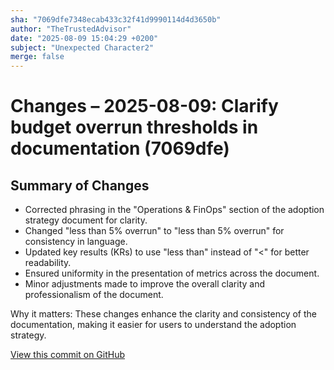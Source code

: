 ```yaml
---
sha: "7069dfe7348ecab433c32f41d9990114d4d3650b"
author: "TheTrustedAdvisor"
date: "2025-08-09 15:04:29 +0200"
subject: "Unexpected Character2"
merge: false
---
```


# Changes – 2025-08-09: Clarify budget overrun thresholds in documentation (7069dfe)

## Summary of Changes

- Corrected phrasing in the "Operations & FinOps" section of the adoption strategy document for clarity.
- Changed "less than 5% overrun" to "less than 5% overrun" for consistency in language.
- Updated key results (KRs) to use "less than" instead of "&lt;" for better readability.
- Ensured uniformity in the presentation of metrics across the document.
- Minor adjustments made to improve the overall clarity and professionalism of the document.

Why it matters: These changes enhance the clarity and consistency of the documentation, making it easier for users to understand the adoption strategy.

[View this commit on GitHub](https://github.com/TheTrustedAdvisor/FabricAdoptionFramework/commit/7069dfe7348ecab433c32f41d9990114d4d3650b)
